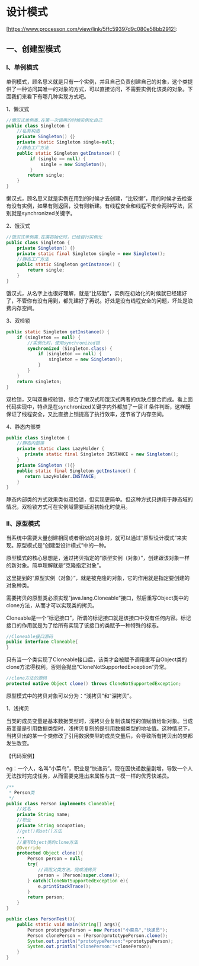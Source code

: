 # 设计模式

[https://www.processon.com/view/link/5ffc59397d9c080e58bb2912]: 



## 一、创建型模式

### I、单例模式

单例模式，顾名思义就是只有一个实例，并且自己负责创建自己的对象，这个类提供了一种访问其唯一的对象的方式，可以直接访问，不需要实例化该类的对象。下面我们来看下有哪几种实现方式吧。

1、懒汉式

```java
//懒汉式单例类.在第一次调用的时候实例化自己   
public class Singleton {  
	//私有构造
    private Singleton() {}  
    private static Singleton single=null;  
    //静态工厂方法   
    public static Singleton getInstance() {  
         if (single == null) {    
             single = new Singleton();  
         }    
        return single;  
    }  
} 
```

懒汉式，顾名思义就是实例在用到的时候才去创建，“比较懒”，用的时候才去检查有没有实例，如果有则返回，没有则新建。有线程安全和线程不安全两种写法，区别就是synchronized关键字。

2、饿汉式

```java
//饿汉式单例类.在类初始化时，已经自行实例化   
public class Singleton {  
    private Singleton() {}  
    private static final Singleton single = new Singleton();  
    //静态工厂方法   
    public static Singleton getInstance() {  
        return single;  
    }  
}
```

饿汉式，从名字上也很好理解，就是“比较勤”，实例在初始化的时候就已经建好了，不管你有没有用到，都先建好了再说。好处是没有线程安全的问题，坏处是浪费内存空间。

3、双检锁

```java
public static Singleton getInstance() {  
    if (singleton == null) { 
        //实例化时，使用synchronized锁
        synchronized (Singleton.class) {    
            if (singleton == null) {    
                singleton = new Singleton();   
            }    
        }    
    }    
    return singleton;   
} 
```

双检锁，又叫双重校验锁，综合了懒汉式和饿汉式两者的优缺点整合而成。看上面代码实现中，特点是在synchronized关键字内外都加了一层 if 条件判断，这样既保证了线程安全，又比直接上锁提高了执行效率，还节省了内存空间。

4、静态内部类

```java
public class Singleton { 
    //静态内部类
    private static class LazyHolder {    
       private static final Singleton INSTANCE = new Singleton();    
    }    
    private Singleton (){}    
    public static final Singleton getInstance() {    
       return LazyHolder.INSTANCE;    
    }    
} 
```

静态内部类的方式效果类似双检锁，但实现更简单。但这种方式只适用于静态域的情况，双检锁方式可在实例域需要延迟初始化时使用。

### II、原型模式

当系统中需要大量创建相同或者相似的对象时，就可以通过“原型设计模式”来实现。原型模式是“创建型设计模式”中的一种。

原型模式的核心思想是，通过拷贝指定的“原型实例（对象）”，创建跟该对象一样的新对象。简单理解就是“克隆指定对象”。

这里提到的“原型实例（对象）”，就是被克隆的对象，它的作用就是指定要创建的对象种类。

需要拷贝的原型类必须实现"java.lang.Cloneable"接口，然后重写Object类中的clone方法，从而才可以实现类的拷贝。

Cloneable是一个“标记接口”，所谓的标记接口就是该接口中没有任何内容。标记接口的作用就是为了给所有实现了该接口的类赋予一种特殊的标志。

```java
//Cloneable接口源码
public interface Cloneable{
}
```

只有当一个类实现了Cloneable接口后，该类才会被赋予调用重写自Object类的clone方法得权利。否则会抛出“CloneNotSupportedException”异常。

```java
//clone方法的源码
protected native Object clone() throws CloneNotSupportedException;
```

原型模式中的拷贝对象可以分为：“浅拷贝”和“深拷贝”。

1、浅拷贝

当类的成员变量是基本数据类型时，浅拷贝会复制该属性的值赋值给新对象。当成员变量是引用数据类型时，浅拷贝复制的是引用数据类型的地址值。这种情况下，当拷贝出的某一个类修改了引用数据类型的成员变量后，会导致所有拷贝出的类都发生改变。

【代码案例】

eg：一个人，名叫“小菜鸟”，职业是“快递员”。现在因快递数量剧增，导致一个人无法按时完成任务，从而需要克隆出来属性与其一模一样的优秀快递员。

```java
/**
 * Person类
 */
public class Person implements Cloneable{
    //姓名
    private String name;
    //职业
    private String occupation;
    //get()和set()方法
    ...
    //重写Object类的clone方法
    @Override
    protected Object clone(){
        Person person = null;
        try{
            //调用父类方法，完成浅拷贝
            person = (Person)super.clone();
        } catch(CloneNotSupportedException e){
            e.printStackTrace();
        }
        return person;
    }
}
```

```java
public class PersonTest(){
    public static void main(String[] args){
        Person prototypePerson = new Person("小菜鸟","快递员");
        Person clonePerson = (Person)prototypePerson.clone();
        System.out.println("prototypePerson:"+prototypePerson);
        System.out.println("clonePerson:"+clonePerson);
    }
}
```

